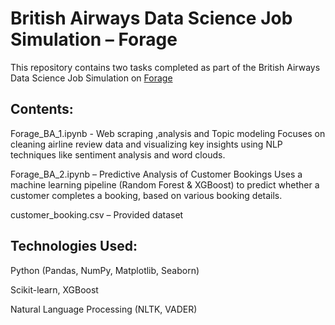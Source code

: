 # British Airways Data Science Job Simulation – Forage

This repository contains two tasks completed as part of the British Airways Data Science Job Simulation on [Forage](https://www.theforage.com/)

## Contents:

Forage_BA_1.ipynb - Web scraping ,analysis and Topic modeling
Focuses on cleaning airline review data and visualizing key insights using NLP techniques like sentiment analysis and word clouds.

Forage_BA_2.ipynb – Predictive Analysis of Customer Bookings
Uses a machine learning pipeline (Random Forest & XGBoost) to predict whether a customer completes a booking, based on various booking details.

customer_booking.csv – Provided dataset


## Technologies Used:

Python (Pandas, NumPy, Matplotlib, Seaborn)

Scikit-learn, XGBoost

Natural Language Processing (NLTK, VADER)



